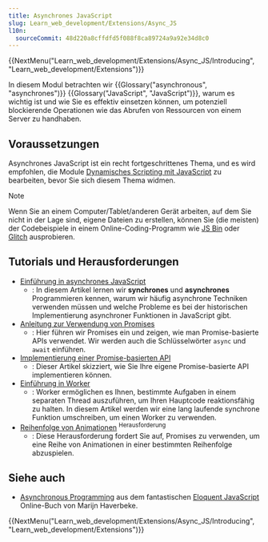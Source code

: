 ```yaml
---
title: Asynchrones JavaScript
slug: Learn_web_development/Extensions/Async_JS
l10n:
  sourceCommit: 48d220a8cffdfd5f088f8ca89724a9a92e34d8c0
---
```


{{NextMenu("Learn_web_development/Extensions/Async_JS/Introducing", "Learn_web_development/Extensions")}}

In diesem Modul betrachten wir {{Glossary("asynchronous", "asynchrones")}} {{Glossary("JavaScript", "JavaScript")}}, warum es wichtig ist und wie Sie es effektiv einsetzen können, um potenziell blockierende Operationen wie das Abrufen von Ressourcen von einem Server zu handhaben.

## Voraussetzungen

Asynchrones JavaScript ist ein recht fortgeschrittenes Thema, und es wird empfohlen, die Module [Dynamisches Scripting mit JavaScript](/de/docs/Learn_web_development/Core/Scripting) zu bearbeiten, bevor Sie sich diesem Thema widmen.

> [!NOTE]
> Wenn Sie an einem Computer/Tablet/anderen Gerät arbeiten, auf dem Sie nicht in der Lage sind, eigene Dateien zu erstellen, können Sie (die meisten) der Codebeispiele in einem Online-Coding-Programm wie [JS Bin](https://jsbin.com/) oder [Glitch](https://glitch.com/) ausprobieren.

## Tutorials und Herausforderungen

- [Einführung in asynchrones JavaScript](/de/docs/Learn_web_development/Extensions/Async_JS/Introducing)
  - : In diesem Artikel lernen wir **synchrones** und **asynchrones** Programmieren kennen, warum wir häufig asynchrone Techniken verwenden müssen und welche Probleme es bei der historischen Implementierung asynchroner Funktionen in JavaScript gibt.
- [Anleitung zur Verwendung von Promises](/de/docs/Learn_web_development/Extensions/Async_JS/Promises)
  - : Hier führen wir Promises ein und zeigen, wie man Promise-basierte APIs verwendet. Wir werden auch die Schlüsselwörter `async` und `await` einführen.
- [Implementierung einer Promise-basierten API](/de/docs/Learn_web_development/Extensions/Async_JS/Implementing_a_promise-based_API)
  - : Dieser Artikel skizziert, wie Sie Ihre eigene Promise-basierte API implementieren können.
- [Einführung in Worker](/de/docs/Learn_web_development/Extensions/Async_JS/Introducing_workers)
  - : Worker ermöglichen es Ihnen, bestimmte Aufgaben in einem separaten Thread auszuführen, um Ihren Hauptcode reaktionsfähig zu halten. In diesem Artikel werden wir eine lang laufende synchrone Funktion umschreiben, um einen Worker zu verwenden.
- [Reihenfolge von Animationen](/de/docs/Learn_web_development/Extensions/Async_JS/Sequencing_animations) <sup>Herausforderung</sup>
  - : Diese Herausforderung fordert Sie auf, Promises zu verwenden, um eine Reihe von Animationen in einer bestimmten Reihenfolge abzuspielen.

## Siehe auch

- [Asynchronous Programming](https://eloquentjavascript.net/11_async.html) aus dem fantastischen [Eloquent JavaScript](https://eloquentjavascript.net/) Online-Buch von Marijn Haverbeke.

{{NextMenu("Learn_web_development/Extensions/Async_JS/Introducing", "Learn_web_development/Extensions")}}
